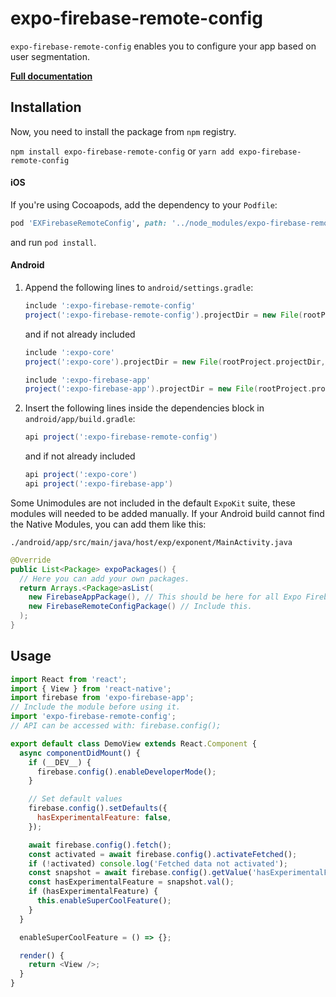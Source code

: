 # expo-firebase-remote-config

`expo-firebase-remote-config` enables you to configure your app based on user segmentation.

[**Full documentation**](https://rnfirebase.io/docs/master/config/reference/config)

## Installation

Now, you need to install the package from `npm` registry.

`npm install expo-firebase-remote-config` or `yarn add expo-firebase-remote-config`

#### iOS

If you're using Cocoapods, add the dependency to your `Podfile`:

```ruby
pod 'EXFirebaseRemoteConfig', path: '../node_modules/expo-firebase-remote-config/ios'
```

and run `pod install`.

#### Android

1.  Append the following lines to `android/settings.gradle`:

    ```gradle
    include ':expo-firebase-remote-config'
    project(':expo-firebase-remote-config').projectDir = new File(rootProject.projectDir, '../node_modules/expo-firebase-remote-config/android')
    ```

    and if not already included

    ```gradle
    include ':expo-core'
    project(':expo-core').projectDir = new File(rootProject.projectDir, '../node_modules/expo-core/android')

    include ':expo-firebase-app'
    project(':expo-firebase-app').projectDir = new File(rootProject.projectDir, '../node_modules/expo-firebase-app/android')
    ```

2.  Insert the following lines inside the dependencies block in `android/app/build.gradle`:
    ```gradle
    api project(':expo-firebase-remote-config')
    ```
    and if not already included
    ```gradle
    api project(':expo-core')
    api project(':expo-firebase-app')
    ```

Some Unimodules are not included in the default `ExpoKit` suite, these modules will needed to be added manually.
If your Android build cannot find the Native Modules, you can add them like this:

`./android/app/src/main/java/host/exp/exponent/MainActivity.java`

```java
@Override
public List<Package> expoPackages() {
  // Here you can add your own packages.
  return Arrays.<Package>asList(
    new FirebaseAppPackage(), // This should be here for all Expo Firebase features.
    new FirebaseRemoteConfigPackage() // Include this.
  );
}
```

## Usage

```javascript
import React from 'react';
import { View } from 'react-native';
import firebase from 'expo-firebase-app';
// Include the module before using it.
import 'expo-firebase-remote-config';
// API can be accessed with: firebase.config();

export default class DemoView extends React.Component {
  async componentDidMount() {
    if (__DEV__) {
      firebase.config().enableDeveloperMode();
    }

    // Set default values
    firebase.config().setDefaults({
      hasExperimentalFeature: false,
    });

    await firebase.config().fetch();
    const activated = await firebase.config().activateFetched();
    if (!activated) console.log('Fetched data not activated');
    const snapshot = await firebase.config().getValue('hasExperimentalFeature');
    const hasExperimentalFeature = snapshot.val();
    if (hasExperimentalFeature) {
      this.enableSuperCoolFeature();
    }
  }

  enableSuperCoolFeature = () => {};

  render() {
    return <View />;
  }
}
```
